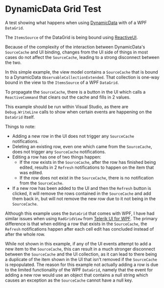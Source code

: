 # DynamicData Grid Test
A test showing what happens when using [DynamicData](https://github.com/reactivemarbles/DynamicData) with of a WPF `DataGrid`.

The `ItemsSource` of the DataGrid is being bound using [ReactiveUI](https://github.com/reactiveui/ReactiveUI).

Because of the complexity of the interaction between DynamicData's `SourceCache` and UI binding, changes from the UI side of things in most cases do not affect the `SourceCache`, leading to a strong disconnect between the two.

In this simple example, the view model contains a `SourceCache` that is bound to a DynamicData `ObservableCollectionExtended`. That collection is one-way bound in the view to the `ItemsSource` of a WPF `DataGrid`.

To propagate the `SourceCache`, there is a button in the UI which calls a `ReactiveCommand` that clears out the cache and fills in 2 values.

This example should be run within Visual Studio, as there are `Debug.WriteLine` calls to show when certain events are happening on the `DataGrid` itself.

Things to note:
- Adding a new row in the UI does not trigger any `SourceCache` notifications.
- Deleting an existing row, even one which came from the `SourceCache`, does not trigger any `SourceCache` notifications.
- Editing a row has one of two things happen:
  - If the row exists in the `SourceCache`, after the row has finished being edited, results in 2 `Refresh` notifications to happen on the item that was edited.
  - If the row does not exist in the `SourceCache`, there is no notification from the `SourceCache`.
- If a new row has been added to the UI and then the `Refresh` button is clicked, it will remove the rows contained in the `SourceCache` and add them back in, but will not remove the new row due to it not being in the `SourceCache`.

Although this example uses the `DataGrid` that comes with WPF, I have had similar issues when using `RadGridView` from [Telerik UI for WPF](https://www.telerik.com/products/wpf/overview.aspx). The primary difference is that when editing a row that exists in the `SourceCache`, the `Refresh` notifications happen after each cell edit has concluded instead of after the whole row.

While not shown in this example, if any of the UI events attempt to add a new item to the `SourceCache`, this can result in a much stronger disconnect between the `SourceCache` and the UI collection, as it can lead to there being a duplicate of the item shown in the UI that isn't removed if the `SourceCache` is repopulated. The reason for this example not actually adding a row is due to the limited functionality of the WPF `DataGrid`, namely that the event for adding a new row would use an object that contains a null string which causes an exception as the `SourceCache` cannot have a null key.
